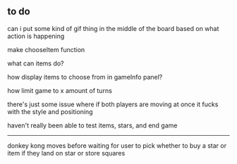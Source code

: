 ## to do

can i put some kind of gif thing in the middle of the board based on what action is happening

make chooseItem function

what can items do?

how display items to choose from in gameInfo panel?

how limit game to x amount of turns

there's just some issue where if both players are moving at once it fucks with the style and positioning 

haven't really been able to test items, stars, and end game

-----------------

donkey kong moves before waiting for user to pick whether to buy a star or item if they land on star or store squares



